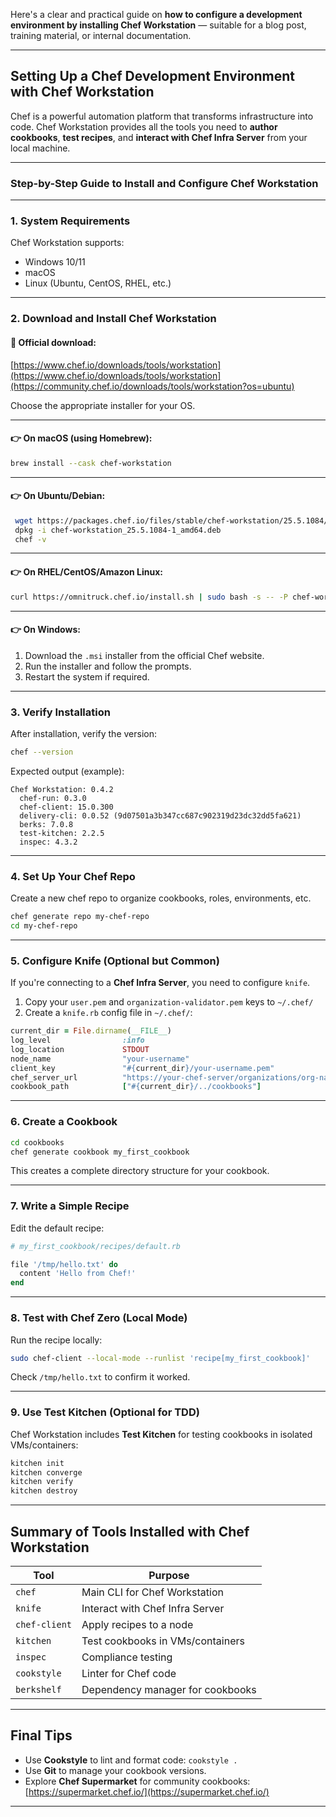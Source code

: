 Here's a clear and practical guide on **how to configure a development environment by installing Chef Workstation** — suitable for a blog post, training material, or internal documentation.

---

##  Setting Up a Chef Development Environment with Chef Workstation

Chef is a powerful automation platform that transforms infrastructure into code. Chef Workstation provides all the tools you need to **author cookbooks**, **test recipes**, and **interact with Chef Infra Server** from your local machine.

---

###  Step-by-Step Guide to Install and Configure Chef Workstation

---

### **1. System Requirements**

Chef Workstation supports:

* Windows 10/11
* macOS
* Linux (Ubuntu, CentOS, RHEL, etc.)

---

### **2. Download and Install Chef Workstation**

#### 🔗 Official download:

[https://www.chef.io/downloads/tools/workstation](https://www.chef.io/downloads/tools/workstation](https://community.chef.io/downloads/tools/workstation?os=ubuntu)

Choose the appropriate installer for your OS.

---

#### 👉 **On macOS (using Homebrew):**

```bash
brew install --cask chef-workstation
```

---

#### 👉 **On Ubuntu/Debian:**

```bash
 wget https://packages.chef.io/files/stable/chef-workstation/25.5.1084/ubuntu/22.04/chef-workstation_25.5.1084-1_amd64.deb
 dpkg -i chef-workstation_25.5.1084-1_amd64.deb
 chef -v

```

---

#### 👉 **On RHEL/CentOS/Amazon Linux:**

```bash
curl https://omnitruck.chef.io/install.sh | sudo bash -s -- -P chef-workstation
```

---

#### 👉 **On Windows:**

1. Download the `.msi` installer from the official Chef website.
2. Run the installer and follow the prompts.
3. Restart the system if required.

---

### **3. Verify Installation**

After installation, verify the version:

```bash
chef --version
```

Expected output (example):

```
Chef Workstation: 0.4.2
  chef-run: 0.3.0
  chef-client: 15.0.300
  delivery-cli: 0.0.52 (9d07501a3b347cc687c902319d23dc32dd5fa621)
  berks: 7.0.8
  test-kitchen: 2.2.5
  inspec: 4.3.2

```

---

### **4. Set Up Your Chef Repo**

Create a new chef repo to organize cookbooks, roles, environments, etc.

```bash
chef generate repo my-chef-repo
cd my-chef-repo
```

---

### **5. Configure Knife (Optional but Common)**

If you're connecting to a **Chef Infra Server**, you need to configure `knife`.

1. Copy your `user.pem` and `organization-validator.pem` keys to `~/.chef/`
2. Create a `knife.rb` config file in `~/.chef/`:

```ruby
current_dir = File.dirname(__FILE__)
log_level                :info
log_location             STDOUT
node_name                "your-username"
client_key               "#{current_dir}/your-username.pem"
chef_server_url          "https://your-chef-server/organizations/org-name"
cookbook_path            ["#{current_dir}/../cookbooks"]
```

---

### **6. Create a Cookbook**

```bash
cd cookbooks
chef generate cookbook my_first_cookbook
```

This creates a complete directory structure for your cookbook.

---

### **7. Write a Simple Recipe**

Edit the default recipe:

```ruby
# my_first_cookbook/recipes/default.rb

file '/tmp/hello.txt' do
  content 'Hello from Chef!'
end
```

---

### **8. Test with Chef Zero (Local Mode)**

Run the recipe locally:

```bash
sudo chef-client --local-mode --runlist 'recipe[my_first_cookbook]'
```

Check `/tmp/hello.txt` to confirm it worked.

---

### **9. Use Test Kitchen (Optional for TDD)**

Chef Workstation includes **Test Kitchen** for testing cookbooks in isolated VMs/containers:

```bash
kitchen init
kitchen converge
kitchen verify
kitchen destroy
```

---

## Summary of Tools Installed with Chef Workstation

| Tool          | Purpose                          |
| ------------- | -------------------------------- |
| `chef`        | Main CLI for Chef Workstation    |
| `knife`       | Interact with Chef Infra Server  |
| `chef-client` | Apply recipes to a node          |
| `kitchen`     | Test cookbooks in VMs/containers |
| `inspec`      | Compliance testing               |
| `cookstyle`   | Linter for Chef code             |
| `berkshelf`   | Dependency manager for cookbooks |

---

## Final Tips

* Use **Cookstyle** to lint and format code: `cookstyle .`
* Use **Git** to manage your cookbook versions.
* Explore **Chef Supermarket** for community cookbooks: [https://supermarket.chef.io/](https://supermarket.chef.io/)

---
